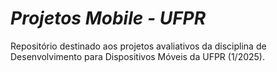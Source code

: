 # _Projetos Mobile - UFPR_
Repositório destinado aos projetos avaliativos da disciplina de Desenvolvimento para Dispositivos Móveis da UFPR (1/2025).
